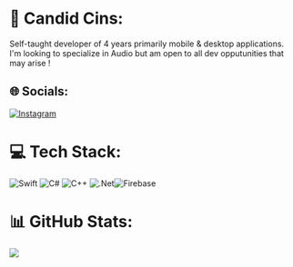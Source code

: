 
# 💫 Candid Cins:
Self-taught developer of 4 years primarily mobile & desktop applications. </br>
I'm looking to specialize in Audio but am open to all dev opputunities that may arise !


## 🌐 Socials:
[![Instagram](https://img.shields.io/badge/Instagram-%23E4405F.svg?logo=Instagram&logoColor=white)](https://instagram.com/candidcins) 

# 💻 Tech Stack:
![Swift](https://img.shields.io/badge/swift-F54A2A?style=plastic&logo=swift&logoColor=white) ![C#](https://img.shields.io/badge/c%23-%23239120.svg?style=plastic&logo=csharp&logoColor=white) ![C++](https://img.shields.io/badge/c++-%2300599C.svg?style=plastic&logo=c%2B%2B&logoColor=white) ![.Net](https://img.shields.io/badge/.NET-5C2D91?style=plastic&logo=.net&logoColor=white)![Firebase](https://img.shields.io/badge/Firebase-039BE5?style=plastic&logo=Firebase&logoColor=white)
# 📊 GitHub Stats:
![](https://github-readme-stats.vercel.app/api/top-langs/?username=CandidCins&theme=dark&hide_border=true&include_all_commits=false&count_private=false&layout=compact)
<!-- Proudly created with GPRM ( https://gprm.itsvg.in ) -->
